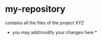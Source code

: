 # my-repository
contains all the files of the project XYZ

* you may add/modify your changes here * 
